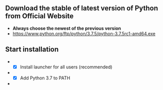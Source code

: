 ## Download the stable of latest version of Python from Official Website
* **Always choose the newest of the previous version**
* https://www.python.org/ftp/python/3.7.5/python-3.7.5rc1-amd64.exe

## Start installation
* -[x] Install launcher for all users (recommended)
* -[x] Add Python 3.7 to PATH
* 
